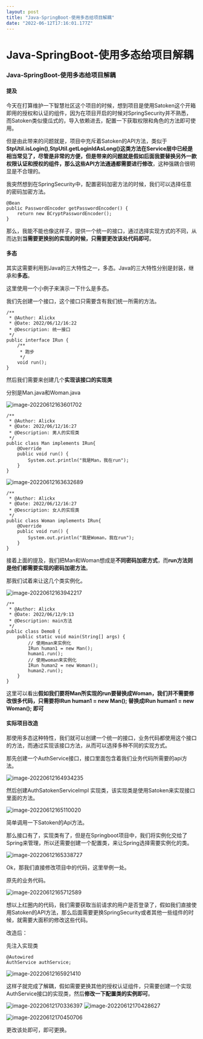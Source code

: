 ```yaml
---
layout: post
title: "Java-SpringBoot-使用多态给项目解耦"
date: "2022-06-12T17:16:01.177Z"
---
```

Java-SpringBoot-使用多态给项目解耦
=========================

### Java-SpringBoot-使用多态给项目解耦

#### 提及

今天在打算维护一下智慧社区这个项目的时候，想到项目是使用Satoken这个开箱即用的授权和认证的组件，因为在项目开启的时候对SpringSecurity并不熟悉，而Satoken类似傻瓜式的，导入依赖进去，配置一下获取权限和角色的方法即可使用。

但是由此带来的问题就是，项目中充斥着Satoken的API方法，类似于**StpUtil.isLogin()**,**StpUtil.getLoginIdAsLong()**这类方法在Service层中已经是相当常见了，尽管是非常的方便，但是带来的问题就是**假如后面我要替换另外一款权限认证和授权的组件，那么这些API方法通通都需要进行修改**，这种强耦合很明显是不合理的。

我突然想到在SpringSecurity中，配置密码加密方法的时候，我们可以选择任意的密码加密方法。

    @Bean
    public PasswordEncoder getPasswordEncoder() {
        return new BCryptPasswordEncoder();
    }
    

那么，我能不能也像这样子，提供一个统一的接口，通过选择实现方式的不同，从而达到**当需要更换别的实现的时候，只需要更改该处代码即可**。

#### 多态

其实这需要利用到Java的三大特性之一，多态。Java的三大特性分别是封装，继承和**多态**。

这里使用一个小例子来演示一下什么是多态。

我们先创建一个接口，这个接口只需要含有我们统一所需的方法。

    /**
     * @Author: Alickx
     * @Date: 2022/06/12/16:22
     * @Description: 统一接口
     */
    public interface IRun {
        /**
         * 跑步
         */
        void run();
    }
    

然后我们需要来创建几个**实现该接口的实现类**

分别是Man.java和Woman.java

![image-20220612163601702](https://songtiancloud-1300061766.cos.ap-guangzhou.myqcloud.com/img/202206121636853.png)

    /**
     * @Author: Alickx
     * @Date: 2022/06/12/16:27
     * @Description: 男人的实现类
     */
    public class Man implements IRun{
        @Override
        public void run() {
            System.out.println("我是Man，我在run");
        }
    }
    
    

![image-20220612163632689](https://songtiancloud-1300061766.cos.ap-guangzhou.myqcloud.com/img/202206121636740.png)

    /**
     * @Author: Alickx
     * @Date: 2022/06/12/16:27
     * @Description: 女人的实现类
     */
    public class Woman implements IRun{
        @Override
        public void run() {
            System.out.println("我是Woman，我在run");
        }
    }
    

接着上面的提及，我们把Man和Woman想成是**不同密码加密方式**，而**run方法则是他们都需要实现的密码加密方法**。

那我们试着来让这几个类实例化。

![image-20220612163942217](https://songtiancloud-1300061766.cos.ap-guangzhou.myqcloud.com/img/202206121639308.png)

    /**
     * @Author: Alickx
     * @Date: 2022/06/12/9:13
     * @Description: main方法
     */
    public class Demo8 {
        public static void main(String[] args) {
            // 使用man来实例化
            IRun human1 = new Man();
            human1.run();
            // 使用woman来实例化
            IRun human2 = new Woman();
            human2.run();
        }
    }
    

这里可以看出**假如我们要将Man所实现的run要替换成Woman，我们并不需要修改很多代码，只需要将IRun human1 = new Man(); 替换成IRun human1 = new Woman(); 即可**

#### 实际项目改造

那使用多态这种特性，我们就可以创建一个统一的接口，业务代码都使用这个接口的方法，而通过实现该接口方法，从而可以选择多种不同的实现方式。

那先创建一个AuthService接口，接口里面包含着我们业务代码所需要的api方法。

![image-20220612164934235](https://songtiancloud-1300061766.cos.ap-guangzhou.myqcloud.com/img/202206121649290.png)

然后创建AuthSatokenServiceImpl 实现类，该实现类是使用Satoken来实现接口里面的方法。

![image-20220612165110020](https://songtiancloud-1300061766.cos.ap-guangzhou.myqcloud.com/img/202206121651109.png)

简单调用一下Satoken的Api方法。

那么接口有了，实现类有了，但是在Springboot项目中，我们将实例化交给了Spring来管理，所以还需要创建一个配置类，来让Spring选择需要实例化的类。

![image-20220612165338727](https://songtiancloud-1300061766.cos.ap-guangzhou.myqcloud.com/img/202206121653761.png)

Ok，那我们直接修改项目中的代码，这里举例一处。

原先的业务代码。

![image-20220612165712589](https://songtiancloud-1300061766.cos.ap-guangzhou.myqcloud.com/img/202206121657719.png)

想以上红圈内的代码，我们需要获取当前请求的用户是否登录了，假如我们直接使用Satoken的API方法，那么后面需要更换SpringSecurity或者其他一些组件的时候，就需要大面积的修改这些代码。

改造后：

先注入实现类

    @Autowired
    AuthService authService;
    

![image-20220612165921410](https://songtiancloud-1300061766.cos.ap-guangzhou.myqcloud.com/img/202206121659507.png)

这样子就完成了解耦，假如需要更换其他的授权认证组件，只需要创建一个实现AuthService接口的实现类，然后**修改一下配置类的实例即可**。

![image-20220612170336397](https://songtiancloud-1300061766.cos.ap-guangzhou.myqcloud.com/img/202206121703422.png) ![image-20220612170428627](https://songtiancloud-1300061766.cos.ap-guangzhou.myqcloud.com/img/202206121704719.png)

![image-20220612170450706](https://songtiancloud-1300061766.cos.ap-guangzhou.myqcloud.com/img/202206121704763.png)

更改该处即可，即可更换。